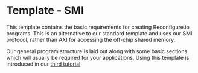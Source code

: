 # Template - SMI
This template contains the basic requirements for creating Reconfigure.io programs. This is an alternative to our standard template and uses our SMI protocol, rather than AXI for accessing the off-chip shared memory.

Our general program structure is laid out along with some basic sections which will usually be required for your applications. Using this template is introduced in our [third tutorial](http://docs.reconfigure.io/tutorial_3_structure_comms.html).
